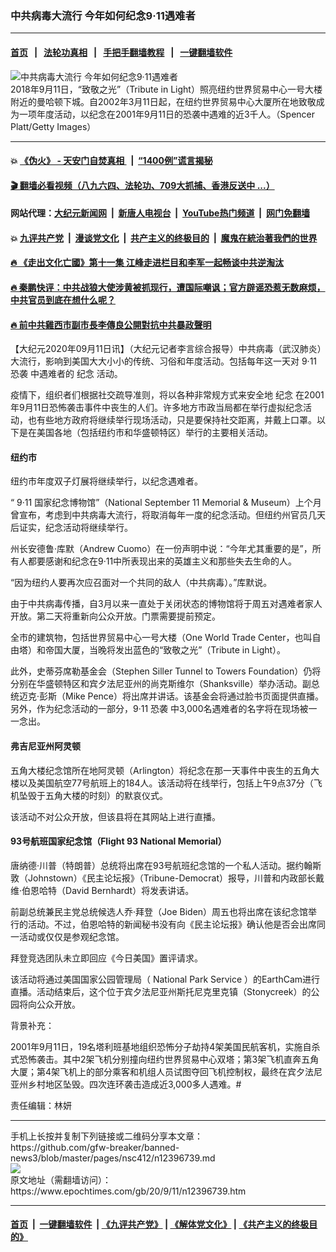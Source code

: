 ### 中共病毒大流行 今年如何纪念9·11遇难者
------------------------

#### [首页](https://github.com/gfw-breaker/banned-news3/blob/master/README.md) &nbsp;&nbsp;|&nbsp;&nbsp; [法轮功真相](https://github.com/begood0513/basic/blob/master/README.md)  &nbsp;&nbsp;|&nbsp;&nbsp; [手把手翻墙教程](https://github.com/gfw-breaker/guides/wiki)  &nbsp;&nbsp;|&nbsp;&nbsp; [一键翻墙软件](https://github.com/gfw-breaker/nogfw/blob/master/README.md)  



<div><img alt="中共病毒大流行 今年如何纪念9·11遇难者" class="attachment-djy_600_400 size-djy_600_400 wp-post-image" src="https://i.epochtimes.com/assets/uploads/2020/09/GettyImages-1031742668-600x400.jpg"/>
<div class="caption">
 2018年9月11日，“致敬之光”（Tribute in Light）照亮纽约世界贸易中心一号大楼附近的曼哈顿下城。自2002年3月11日起，在纽约世界贸易中心大厦所在地致敬成为一项年度活动，以纪念在2001年9月11日的恐袭中遇难的近3千人。（Spencer Platt/Getty Images）
</div></div><hr/>

#### 💥 [《伪火》 - 天安门自焚真相 ](http://141.164.51.119:10000/videos/blog/weihuo.html)&nbsp; |&nbsp; [“1400例”谎言揭秘  ](http://141.164.51.119:10000/videos/blog/jiexi1400.html)

#### [ 🎬  翻墙必看视频（八九六四、法轮功、709大抓捕、香港反送中 ...）](https://github.com/gfw-breaker/links/blob/master/banned.md)

#### 网站代理：[大纪元新闻网](http://167.172.10.89:10080/gb/) &nbsp;|&nbsp; [新唐人电视台](http://167.172.10.89:8808/gb/)  &nbsp;|&nbsp; [YouTube热门频道](http://158.247.203.241/youtube.html) &nbsp;|&nbsp; [网门免翻墙](http://158.247.203.241:11000/show.aspx?name=ogHome)

#### 💥 [九评共产党](http://141.164.51.119:10000/videos/res/jiuping/)&nbsp; |&nbsp; [漫谈党文化](http://141.164.51.119:10000/videos/res/mtdwh/)&nbsp; |&nbsp; [共产主义的终极目的](http://141.164.51.119:10000/videos/res/zjmd/)&nbsp; |&nbsp; [魔鬼在統治著我們的世界](http://141.164.51.119:10000/videos/res/TheSpecter/)  

#### [ 🔥  《走出文化亡國》第十一集 江峰走进栏目和李军一起畅谈中共逆淘汰](http://141.164.51.119:10000/videos/news/../res/zcwhwg/index.html)

#### [ 🔥  秦鹏快评：中共战狼大使涉黄被抓现行，遭国际嘲讽；官方辟谣恐惹无数麻烦，中共官员到底在想什么呢？](http://141.164.51.119:10000/videos/news/qp03.html)

#### [ 🔥  前中共雞西市副市長李傳良公開對抗中共暴政聲明](http://141.164.51.119:10000/videos/news/../tui/index.html)

<div><p>
 【大纪元2020年09月11日讯】（大纪元记者李言综合报导）中共病毒（武汉肺炎）大流行，影响到美国大大小小的传统、习俗和年度活动。包括每年这一天对
 <ok href="https://www.epochtimes.com/gb/tag/9%C2%B711.html">
  9·11
 </ok>
 <ok href="https://www.epochtimes.com/gb/tag/%E6%81%90%E8%A2%AD.html">
  恐袭
 </ok>
 中遇难者的
 <ok href="https://www.epochtimes.com/gb/tag/%E7%BA%AA%E5%BF%B5.html">
  纪念
 </ok>
 活动。
</p>
<p>
 疫情下，组织者们根据社交疏导准则，将以各种非常规方式来安全地
 <ok href="https://www.epochtimes.com/gb/tag/%E7%BA%AA%E5%BF%B5.html">
  纪念
 </ok>
 在2001年9月11日恐怖袭击事件中丧生的人们。许多地方市政当局都在举行虚拟纪念活动，也有些地方政府将继续举行现场活动，只是要保持社交距离，并戴上口罩。以下是在美国各地（包括纽约市和华盛顿特区）举行的主要相关活动。
</p>
<h4>
 纽约市
</h4>
<p>
 纽约市年度双子灯展将继续举行，以纪念遇难者。
</p>
<p>
 “
 <ok href="https://www.epochtimes.com/gb/tag/9%C2%B711.html">
  9·11
 </ok>
 国家纪念博物馆”（National September 11 Memorial &amp; Museum）上个月曾宣布，考虑到中共病毒大流行，将取消每年一度的纪念活动。但纽约州官员几天后证实，纪念活动将继续举行。
</p>
<p>
 州长安德鲁·库默（Andrew Cuomo）在一份声明中说：“今年尤其重要的是”，所有人都要感谢和纪念在9·11中所表现出来的英雄主义和那些失去生命的人。
</p>
<p>
 “因为纽约人要再次应召面对一个共同的敌人（中共病毒）。”库默说。
</p>
<p>
 由于中共病毒传播，自3月以来一直处于关闭状态的博物馆将于周五对遇难者家人开放。第二天将重新向公众开放。门票需要提前预定。
</p>
<p>
 全市的建筑物，包括世界贸易中心一号大楼（One World Trade Center，也叫自由塔）和帝国大厦，当晚将发出蓝色的“致敬之光”（Tribute in Light）。
</p>
<p>
 此外，史蒂芬席勒基金会（Stephen Siller Tunnel to Towers Foundation）仍将分别在华盛顿特区和宾夕法尼亚州的尚克斯维尔（Shanksville）举办活动。副总统迈克·彭斯（Mike Pence）将出席并讲话。该基金会将通过脸书页面提供直播。另外，作为纪念活动的一部分，9·11
 <ok href="https://www.epochtimes.com/gb/tag/%E6%81%90%E8%A2%AD.html">
  恐袭
 </ok>
 中3,000名遇难者的名字将在现场被一一念出。
</p>
<h4>
 弗吉尼亚州阿灵顿
</h4>
<p>
 五角大楼纪念馆所在地阿灵顿（Arlington）将纪念在那一天事件中丧生的五角大楼以及美国航空77号航班上的184人。该活动将在线举行，包括上午9点37分（飞机坠毁于五角大楼的时刻）的默哀仪式。
</p>
<p>
 该活动不对公众开放，但该县将在其网站上进行直播。
</p>
<h4>
 93号航班国家纪念馆（Flight 93 National Memorial）
</h4>
<p>
 唐纳德·川普（特朗普）总统将出席在93号航班纪念馆的一个私人活动。据约翰斯敦（Johnstown）《民主论坛报》（Tribune-Democrat）报导，川普和内政部长戴维·伯恩哈特（David Bernhardt）将发表讲话。
</p>
<p>
 前副总统兼民主党总统候选人乔·拜登（Joe Biden）周五也将出席在该纪念馆举行的活动。不过，伯恩哈特的新闻秘书没有向《民主论坛报》确认他是否会出席同一活动或仅仅是参观纪念馆。
</p>
<p>
 拜登竞选团队未立即回应《今日美国》置评请求。
</p>
<p>
 该活动将通过美国国家公园管理局（
 <span style="font-weight: 400;">
  National Park Service
 </span>
 ）的EarthCam进行直播。活动结束后，这个位于宾夕法尼亚州斯托尼克里克镇（Stonycreek）的公园将向公众开放。
</p>
<p>
 背景补充：
</p>
<p>
 2001年9月11日，19名塔利班基地组织恐怖分子劫持4架美国民航客机，实施自杀式恐怖袭击。其中2架飞机分别撞向纽约世界贸易中心双塔；第3架飞机直奔五角大厦；第4架飞机上的部分乘客和机组人员试图夺回飞机控制权，最终在宾夕法尼亚州乡村地区坠毁。四次连环袭击造成近3,000多人遇难。#
</p>
<p>
 责任编辑：林妍
</p>
</div>
<hr/>
手机上长按并复制下列链接或二维码分享本文章：<br/>
https://github.com/gfw-breaker/banned-news3/blob/master/pages/nsc412/n12396739.md <br/>
<a href='https://github.com/gfw-breaker/banned-news3/blob/master/pages/nsc412/n12396739.md'><img src='https://github.com/gfw-breaker/banned-news3/blob/master/pages/nsc412/n12396739.md.png'/></a> <br/>
原文地址（需翻墙访问）：https://www.epochtimes.com/gb/20/9/11/n12396739.htm


------------------------
#### [首页](https://github.com/gfw-breaker/banned-news3/blob/master/README.md) &nbsp;|&nbsp; [一键翻墙软件](https://github.com/gfw-breaker/nogfw/blob/master/README.md) &nbsp;| [《九评共产党》](https://github.com/gfw-breaker/9ping.md/blob/master/README.md#九评之一评共产党是什么) | [《解体党文化》](https://github.com/gfw-breaker/jtdwh.md/blob/master/README.md) | [《共产主义的终极目的》](https://github.com/gfw-breaker/gczydzjmd.md/blob/master/README.md)


<img src='http://gfw-breaker.win/banned-news3/pages/nsc412/n12396739.md' width='0px' height='0px'/>